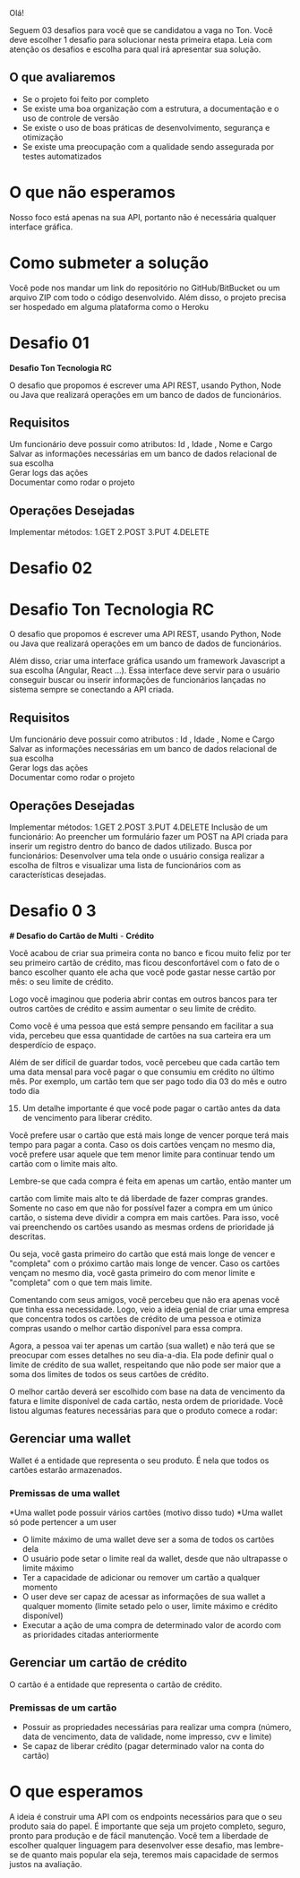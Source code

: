Olá!

Seguem 03 desafios para você que se candidatou a vaga no Ton. Você deve
escolher 1 desafio para solucionar nesta primeira etapa. Leia com atenção os
desafios e escolha para qual irá apresentar sua solução.

## O que avaliaremos

- Se o projeto foi feito por completo
- Se existe uma boa organização com a estrutura, a documentação e o uso de
  controle de versão
- Se existe o uso de boas práticas de desenvolvimento, segurança e otimização
- Se existe uma preocupação com a qualidade sendo assegurada por testes
  automatizados

# O que não esperamos

Nosso foco está apenas na sua API, portanto não é necessária qualquer
interface gráfica.

# Como submeter a solução

Você pode nos mandar um link do repositório no GitHub/BitBucket ou um arquivo
ZIP com todo o código desenvolvido.
Além disso, o projeto precisa ser hospedado em alguma plataforma como o
Heroku

# Desafio 01

**Desafio Ton Tecnologia RC**

O desafio que propomos é escrever uma API REST, usando Python, Node ou Java que
realizará operações em um banco de dados de funcionários.

## Requisitos

Um funcionário deve possuir como atributos: Id , Idade , Nome e Cargo<br/>
Salvar as informações necessárias em um banco de dados relacional de sua
escolha<br/>
Gerar logs das ações<br/>
Documentar como rodar o projeto<br/>

## Operações Desejadas

Implementar métodos:
1.GET
2.POST
3.PUT
4.DELETE

# Desafio 02

# Desafio Ton Tecnologia RC

O desafio que propomos é escrever uma API REST, usando Python, Node ou Java que
realizará operações em um banco de dados de funcionários.

Além disso, criar uma interface gráfica usando um framework Javascript a sua escolha
(Angular, React ...). Essa interface deve servir para o usuário conseguir buscar ou inserir
informações de funcionários lançadas no sistema sempre se conectando a API criada.

## Requisitos

Um funcionário deve possuir como atributos : Id , Idade , Nome e Cargo<br/>
Salvar as informações necessárias em um banco de dados relacional de sua
escolha<br/>
Gerar logs das ações<br/>
Documentar como rodar o projeto<br/>

## Operações Desejadas

Implementar métodos:
1.GET
2.POST
3.PUT
4.DELETE
Inclusão de um funcionário:
Ao preencher um formulário fazer um POST na API criada para inserir um registro dentro
do banco de dados utilizado.
Busca por funcionários:
Desenvolver uma tela onde o usuário consiga realizar a escolha de filtros e visualizar
uma lista de funcionários com as características desejadas.

# Desafio 0 3

**# Desafio do Cartão de Multi** - **Crédito**

Você acabou de criar sua primeira conta no banco e ficou muito feliz por ter seu
primeiro cartão de crédito, mas ficou desconfortável com o fato de o banco
escolher quanto ele acha que você pode gastar nesse cartão por mês: o seu
limite de crédito.

Logo você imaginou que poderia abrir contas em outros bancos para ter outros
cartões de crédito e assim aumentar o seu limite de crédito.

Como você é uma pessoa que está sempre pensando em facilitar a sua vida,
percebeu que essa quantidade de cartões na sua carteira era um desperdício de
espaço.

Além de ser difícil de guardar todos, você percebeu que cada cartão tem uma
data mensal para você pagar o que consumiu em crédito no último mês.
Por exemplo, um cartão tem que ser pago todo dia 03 do mês e outro todo dia

15. Um detalhe importante é que você pode pagar o cartão antes da data de
    vencimento para liberar crédito.

Você prefere usar o cartão que está mais longe de vencer porque terá mais
tempo para pagar a conta. Caso os dois cartões vençam no mesmo dia, você
prefere usar aquele que tem menor limite para continuar tendo um cartão com o
limite mais alto.

Lembre-se que cada compra é feita em apenas um cartão, então manter um

cartão com limite mais alto te dá liberdade de fazer compras grandes.
Somente no caso em que não for possível fazer a compra em um único cartão,
o sistema deve dividir a compra em mais cartões. Para isso, você vai
preenchendo os cartões usando as mesmas ordens de prioridade já descritas.

Ou seja, você gasta primeiro do cartão que está mais longe de vencer e
"completa" com o próximo cartão mais longe de vencer. Caso os cartões vençam
no mesmo dia, você gasta primeiro do com menor limite e "completa" com o que
tem mais limite.

Comentando com seus amigos, você percebeu que não era apenas você que
tinha essa necessidade. Logo, veio a ideia genial de criar uma empresa que
concentra todos os cartões de crédito de uma pessoa e otimiza compras usando
o melhor cartão disponível para essa compra.

Agora, a pessoa vai ter apenas um cartão (sua wallet) e não terá que se
preocupar com esses detalhes no seu dia-a-dia. Ela pode definir qual o limite de
crédito de sua wallet, respeitando que não pode ser maior que a soma dos limites
de todos os seus cartões de crédito.

O melhor cartão deverá ser escolhido com base na data de vencimento da fatura
e limite disponível de cada cartão, nesta ordem de prioridade. Você listou
algumas features necessárias para que o produto comece a rodar:

## Gerenciar uma wallet

Wallet é a entidade que representa o seu produto. É nela que todos os cartões
estarão armazenados.

### Premissas de uma wallet

*Uma wallet pode possuir vários cartões (motivo disso tudo)
*Uma wallet só pode pertencer a um user

- O limite máximo de uma wallet deve ser a soma de todos os cartões dela
- O usuário pode setar o limite real da wallet, desde que não ultrapasse o limite
  máximo
- Ter a capacidade de adicionar ou remover um cartão a qualquer momento
- O user deve ser capaz de acessar as informações de sua wallet a qualquer
  momento (limite setado pelo o user, limite máximo e crédito disponível)
- Executar a ação de uma compra de determinado valor de acordo com as
  prioridades citadas anteriormente

## Gerenciar um cartão de crédito

O cartão é a entidade que representa o cartão de crédito.

### Premissas de um cartão

- Possuir as propriedades necessárias para realizar uma compra (número, data
  de vencimento, data de validade, nome impresso, cvv e limite)
- Se capaz de liberar crédito (pagar determinado valor na conta do cartão)

# O que esperamos

A ideia é construir uma API com os endpoints necessários para que o seu
produto saia do papel. É importante que seja um projeto completo, seguro, pronto
para produção e de fácil manutenção.
Você tem a liberdade de escolher qualquer linguagem para desenvolver esse
desafio, mas lembre-se de quanto mais popular ela seja, teremos mais
capacidade de sermos justos na avaliação.
